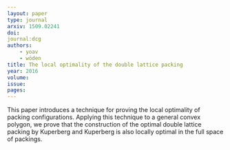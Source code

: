 ```yaml
---
layout: paper
type: journal
arxiv: 1509.02241
doi: 
journal:dcg
authors:
    - yoav 
    - wöden
title: The local optimality of the double lattice packing
year: 2016
volume: 
issue: 
pages: 
---
```

This paper introduces a technique for proving the local optimality of packing configurations. Applying this technique to a general convex polygon, we prove that the construction of the optimal double lattice packing by Kuperberg and Kuperberg is also locally optimal in the full space of packings.
